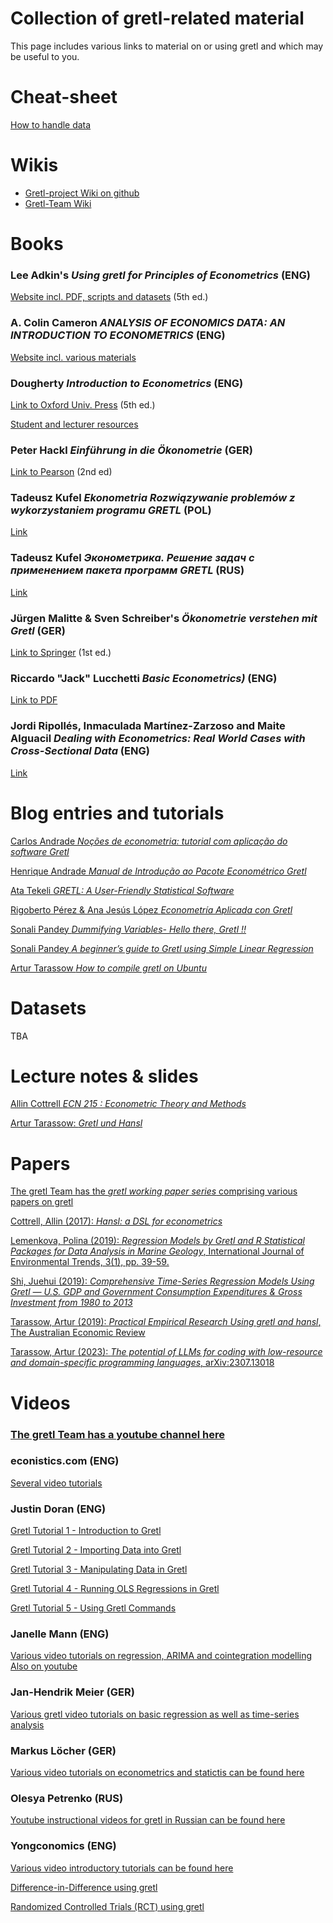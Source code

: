 <meta name="keywords" content="gretl, hansl, econometrics, statistics, datascience, economics, programming, teaching, tutorials"/>

# Collection of gretl-related material
This page includes various links to material on or using gretl and which may be useful to you.

# Cheat-sheet
[How to handle data]([https://github.com/gretl-project/material-on-gretl/wiki](https://github.com/gretl-project/material-on-gretl/wiki))

# Wikis
- [Gretl-project Wiki on github](https://github.com/gretl-project/material-on-gretl/wiki)
- [Gretl-Team Wiki](https://gretlwiki.econ.univpm.it/index.php/Main_Page)

# Books

### Lee Adkin's *Using gretl for Principles of Econometrics* (ENG)
[Website incl. PDF, scripts and datasets](https://www.learneconometrics.com/gretl/index.html) (5th ed.)

### A. Colin Cameron *ANALYSIS OF ECONOMICS DATA: AN INTRODUCTION TO ECONOMETRICS* (ENG)
[Website incl. various materials](https://cameron.econ.ucdavis.edu/aed/)

### Dougherty *Introduction to Econometrics* (ENG)
[Link to Oxford Univ. Press](https://global.oup.com/uk/orc/busecon/economics/dougherty5e/) (5th ed.)

[Student and lecturer resources](https://global.oup.com/uk/orc/busecon/economics/dougherty5e/)

### Peter Hackl *Einführung in die Ökonometrie* (GER)
[Link to Pearson](https://www.pearson.de/einfuehrung-in-die-oekonometrie-9783868941562) (2nd ed)

### Tadeusz Kufel *Ekonometria Rozwiązywanie problemów z wykorzystaniem programu GRETL* (POL)
[Link](https://ksiegarnia.pwn.pl/Ekonometria-Rozwiazywanie-problemow-z-wykorzystaniem-programu-GRETL,68470501,p.html)

### Tadeusz Kufel *Эконометрика. Решение задач с применением пакета программ GRETL* (RUS)
[Link](http://www.kufel.torun.pl/ru/index.html)

### Jürgen Malitte & Sven Schreiber's *Ökonometrie verstehen mit Gretl* (GER)
[Link to Springer](https://link.springer.com/book/10.1007%2F978-3-662-58275-6) (1st ed.)

### Riccardo "Jack" Lucchetti *Basic Econometrics)* (ENG)
[Link to PDF](http://www2.econ.univpm.it/servizi/hpp/lucchetti/didattica/basic.pdf)

### Jordi Ripollés, Inmaculada Martínez-Zarzoso and Maite Alguacil *Dealing with Econometrics: Real World Cases with Cross-Sectional Data* (ENG)
[Link](https://www.cambridgescholars.com/product/978-1-5275-8500-3)

# Blog entries and tutorials

[Carlos Andrade *Noções de econometria: tutorial com aplicação do software Gretl*](https://www.academia.edu/10072595/No%C3%A7%C3%B5es_de_econometria_tutorial_com_aplica%C3%A7%C3%A3o_do_software_Gretl)

[Henrique Andrade *Manual de Introdução ao Pacote Econométrico Gretl*](https://www.researchgate.net/publication/265511354_Manual_de_Introducao_ao_Pacote_Econometrico_Gretl)

[Ata Tekeli *GRETL: A User-Friendly Statistical Software*](https://blog.devgenius.io/gretl-a-user-friendly-statistical-software-1edc0ce9fb81)

[Rigoberto Pérez & Ana Jesús López *Econometría Aplicada con Gretl*](https://sites.google.com/view/econometriaaplicadacongretl/home)

[Sonali Pandey *Dummifying Variables- Hello there, Gretl !!*](https://medium.com/analytics-vidhya/dummifying-variables-hello-there-gretl-b1e07674a43e)

[Sonali Pandey *A beginner’s guide to Gretl using Simple Linear Regression*](https://medium.com/swlh/a-beginners-guide-to-gretl-using-simple-linear-regression-3023935df935)

[Artur Tarassow *How to compile gretl on Ubuntu*](https://github.com/atecon/install_gretl_ubuntu)


# Datasets
TBA


# Lecture notes & slides
[Allin Cottrell *ECN 215 : Econometric Theory and Methods*](https://users.wfu.edu/cottrell/ecn215/)

[Artur Tarassow: *Gretl und Hansl*](https://github.com/atecon/gretl_praesentation/blob/main/folien/2024_01_gretl_einf%C3%BChrung.pdf)


# Papers
[The gretl Team has the *gretl working paper series* comprising various papers on gretl](https://econpapers.repec.org/paper/ancwgretl/)

[Cottrell, Allin (2017): *Hansl: a DSL for econometrics*](https://users.wfu.edu/cottrell/hansl.pdf)

[Lemenkova, Polina (2019): *Regression Models by Gretl and R Statistical Packages for Data Analysis in Marine Geology*, International Journal of Environmental Trends, 3(1), pp. 39-59.](https://papers.ssrn.com/sol3/papers.cfm?abstract_id=3409149#)

[Shi, Juehui (2019): *Comprehensive Time-Series Regression Models Using Gretl — U.S. GDP and Government Consumption Expenditures & Gross Investment from 1980 to 2013*](https://papers.ssrn.com/sol3/papers.cfm?abstract_id=2540535)

[Tarassow, Artur (2019): *Practical Empirical Research Using gretl and hansl*, The Australian Economic Review](https://doi.org/10.1111/1467-8462.12324)

[Tarassow, Artur (2023): *The potential of LLMs for coding with low-resource and domain-specific programming languages*, arXiv:2307.13018](https://arxiv.org/pdf/2307.13018.pdf)


# Videos

### [The gretl Team has a youtube channel here](https://www.youtube.com/@gretlteam4908/featured)

### econistics.com (ENG)
[Several video tutorials](https://econistics.com/category/gretl/)

### Justin Doran (ENG)
[Gretl Tutorial 1 - Introduction to Gretl](http://www.justindoran.ie/gretl-tutorial-1.html)

[Gretl Tutorial 2 - Importing Data into Gretl](http://www.justindoran.ie/gretl-tutorial-2.html)

[Gretl Tutorial 3 - Manipulating Data in Gretl](http://www.justindoran.ie/gretl-tutorial-3.html)

[Gretl Tutorial 4 - Running OLS Regressions in Gretl](http://www.justindoran.ie/gretl-tutorial-4.html)

[Gretl Tutorial 5 - Using Gretl Commands](http://www.justindoran.ie/gretl-tutorial-5.html)

### Janelle Mann (ENG)
[Various video tutorials on regression, ARIMA and cointegration modelling](https://www.janellemann.com/teaching.html)
[Also on youtube](https://www.youtube.com/c/JanelleMann/videos)

### Jan-Hendrik Meier (GER)
[Various gretl video tutorials on basic regression as well as time-series analysis](https://www.youtube.com/channel/UC8qMLi4Gyyl1DPjArTqob6w/videos)

### Markus Löcher (GER)
[Various video tutorials on econometrics and statictis can be found here](https://media.hwr-berlin.de/search/title/gretl/description/gretl/tags/gretl/type/all/search/basic/categoriesopt/0)

### Olesya Petrenko (RUS)
[Youtube instructional videos for gretl in Russian can be found here](https://www.youtube.com/c/OlesyaPetrenko2014/featured)

###  Yongconomics (ENG)
[Various video introductory tutorials can be found here](https://www.youtube.com/channel/UCKFS2PT50_zPhP04KoOpyPA/videos)

[Difference-in-Difference using gretl](https://youtu.be/fAvwNSh8oFo)

[Randomized Controlled Trials (RCT) using gretl](https://youtu.be/przn5z6BELo)

